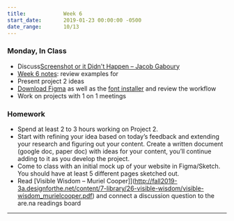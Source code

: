 ```yaml
---
title:            Week 6
start_date:       2019-01-23 00:00:00 -0500
date_range:       10/13
---
```


### Monday, In Class
- Discuss[Screenshot or it Didn't Happen – Jacob Gaboury](https://www.fotomuseum.ch/en/explore/still-searching/articles/156303_screenshot_or_it_didnt_happen)
- [Week 6 notes](https://paper.dropbox.com/doc/Week-6-Project-2-Counterculture-Publication--AmmxaZBA782dfC8X3o4eJjEdAQ-EDPyXce0Pck3OIXz0PfLe): review examples for
- Present project 2 ideas
- [Download Figma](https://www.figma.com/) as well as the [font installer](https://font-daemon.figma.com/FigmaInstaller.pkg) and review the workflow
- Work on projects with 1 on 1 meetings

### Homework

- Spend at least 2 to 3 hours working on Project 2.
- Start with refining your idea based on today&rsquo;s feedback and extending your research and figuring out your content. Create a written document (google doc, paper doc) with ideas for your content, you&rsquo;ll continue adding to it as you develop the project.
- Come to class with an initial mock up of your website in Figma/Sketch. You should have at least 5 different pages sketched out.
- Read [Visible Wisdom – Muriel Cooper]](http://fall2019-3a.designforthe.net/content/7-library/26-visible-wisdom/visible-wisdom_murielcooper.pdf) and connect a discussion question to the are.na readings board

---
